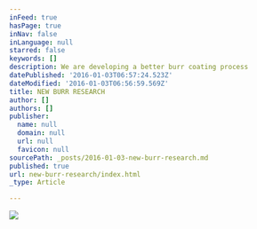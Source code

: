 ```yaml
---
inFeed: true
hasPage: true
inNav: false
inLanguage: null
starred: false
keywords: []
description: We are developing a better burr coating process
datePublished: '2016-01-03T06:57:24.523Z'
dateModified: '2016-01-03T06:56:59.569Z'
title: NEW BURR RESEARCH
author: []
authors: []
publisher:
  name: null
  domain: null
  url: null
  favicon: null
sourcePath: _posts/2016-01-03-new-burr-research.md
published: true
url: new-burr-research/index.html
_type: Article

---
```

![](https://the-grid-user-content.s3-us-west-2.amazonaws.com/5d8c9b35-88de-4330-956b-e151794700b1.jpg)